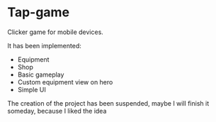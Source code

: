 # Tap-game
Clicker game for mobile devices. 

It has been implemented:

* Equipment
* Shop
* Basic gameplay
* Custom equipment view on hero
* Simple UI


The creation of the project has been suspended, maybe I will finish it someday, because I liked the idea
